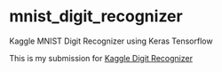 # mnist_digit_recognizer
Kaggle MNIST Digit Recognizer using Keras Tensorflow

This is my submission for [Kaggle Digit Recognizer](https://www.kaggle.com/c/digit-recognizer/overview)
